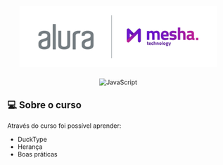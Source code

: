 <h1 align="center">
    <img alt="Logo-Dev-Club" src="./img/capa-alura-mesha.png" width = 450px>
</h1>

<p align="center">
  <img alt="JavaScript" src="https://img.shields.io/badge/JavaScript-323330?style=for-the-badge&logo=javascript&logoColor=F7DF1E"/>
</p>

## :computer: Sobre o curso
Através do curso foi possível aprender:

- DuckType
- Herança
- Boas práticas
